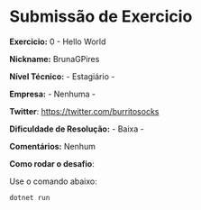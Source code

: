 # Submissão de Exercicio

**Exercicio:** 0 - Hello World

**Nickname:** BrunaGPires

**Nível Técnico:** - Estagiário -

**Empresa:** - Nenhuma -

**Twitter**: https://twitter.com/burritosocks

**Dificuldade de Resolução:** - Baixa -

**Comentários:** Nenhum 

**Como rodar o desafio**: 

Use o comando abaixo: 
```bash
dotnet run
```
